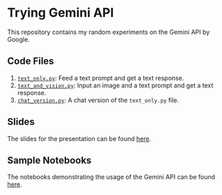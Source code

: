 # Trying Gemini API

This repository contains my random experiments on the Gemini API by Google.

## Code Files

1. [`text_only.py`](./text_only.py): Feed a text prompt and get a text response.
2. [`text_and_vision.py`](./text_and_vision.py): Input an image and a text prompt and get a text response.
3. [`chat_version.py`](./chat_version.py): A chat version of the `text_only.py` file.

## Slides

The slides for the presentation can be found [here](./Slides/).

## Sample Notebooks

The notebooks demonstrating the usage of the Gemini API can be found [here](./Sample_Notebooks/).

